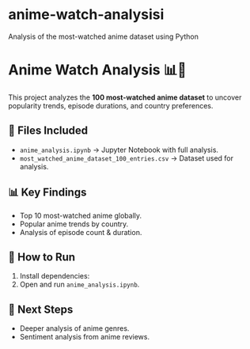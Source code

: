 # anime-watch-analysisi
Analysis of the most-watched anime dataset using Python
# Anime Watch Analysis 📊🎌  
This project analyzes the **100 most-watched anime dataset** to uncover popularity trends, episode durations, and country preferences.

## 📂 Files Included
- `anime_analysis.ipynb` → Jupyter Notebook with full analysis.
- `most_watched_anime_dataset_100_entries.csv` → Dataset used for analysis.

## 📊 Key Findings
- Top 10 most-watched anime globally.
- Popular anime trends by country.
- Analysis of episode count & duration.

## 🔧 How to Run
1. Install dependencies:  
2. Open and run `anime_analysis.ipynb`.

## 📌 Next Steps
- Deeper analysis of anime genres.
- Sentiment analysis from anime reviews.


